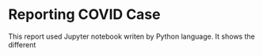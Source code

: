 # Reporting COVID Case
This report used Jupyter notebook writen by Python language.
It shows the different 
